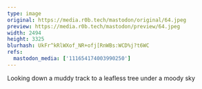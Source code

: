 ```yaml
---
type: image
original: https://media.r0b.tech/mastodon/original/64.jpeg
preview: https://media.r0b.tech/mastodon/preview/64.jpeg
width: 2494
height: 3325
blurhash: UkFr^kRlWXof_NR+ofj[RnWBs:WCD%j?t6WC
refs:
  mastodon_media: ['111654174003990250']
---
```


Looking down a muddy track to a leafless tree under a moody sky
